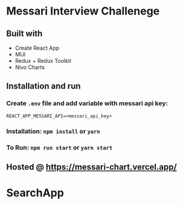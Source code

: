 # Messari Interview Challenege

## Built with

- Create React App
- MUI
- Redux + Redux Toolkit
- Nivo Charts

## Installation and run

### Create `.env` file and add variable with messari api key:

`REACT_APP_MESSARI_API=<messari_api_key>`

### Installation: `npm install` or `yarn`

### To Run: `npm run start` or `yarn start`

## Hosted @ https://messari-chart.vercel.app/
# SearchApp
